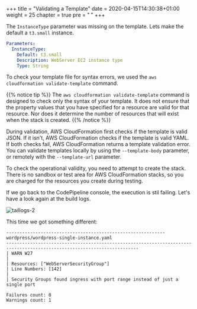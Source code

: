 +++
title = "Validating a Template"
date = 2020-04-15T14:30:38+01:00
weight = 25
chapter = true
pre = "<b> </b>"
+++

The `InstanceType` parameter was missing on the template. Lets make the default a `t3.small` instance.

```yaml
Parameters:
  InstanceType:
    Default: t3.small
    Description: WebServer EC2 instance type
    Type: String
```

To check your template file for syntax errors, we used the `aws cloudformation validate-template` command.

{{% notice tip %}}
The `aws cloudformation validate-template` command is designed to check only the syntax of your template. It does not ensure that the property values that you have specified for a resource are valid for that resource. Nor does it determine the number of resources that will exist when the stack is created.
{{% /notice %}}

During validation, AWS CloudFormation first checks if the template is valid JSON. If it isn't, AWS CloudFormation checks if the template is valid YAML. If both checks fail, AWS CloudFormation returns a template validation error. You can validate templates locally by using the `--template-body` parameter, or remotely with the `--template-url` parameter. 

To check the operational validity, you need to attempt to create the stack. There is no sandbox or test area for AWS CloudFormation stacks, so you are charged for the resources you create during testing.

If we go back to the CodePipeline console, the execution is stil failing. Let's have a look again at the build logs.

![taillogs-2](/images/taillogs-2.png)

This time we got something different:

```none
------------------------------------------------------------
wordpress/wordpress-single-instance.yaml
------------------------------------------------------------------------------------------------------------------------
| WARN W27
|
| Resources: ["WebServerSecurityGroup"]
| Line Numbers: [142]
|
| Security Groups found ingress with port range instead of just a single port

Failures count: 0
Warnings count: 1
```